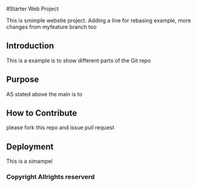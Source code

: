 #Starter Web Project

This is smimple webstie project. Adding a line for rebasing example,
more changes from myfeature branch too

## Introduction

This is a example is to show different parts of the Git repo

## Purpose

AS stated above the main is to 

## How to Contribute

please fork this repo and issue pull request

## Deployment

This is a simampel

### Copyright Allrights reserverd